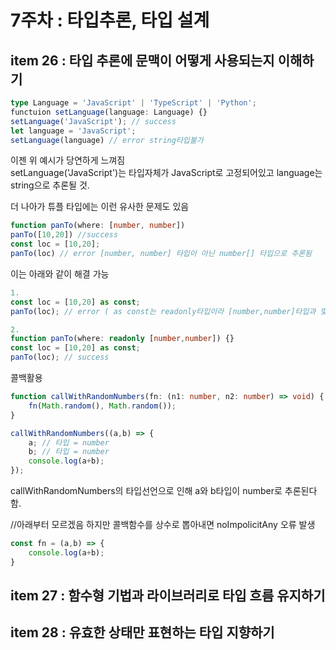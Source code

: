# 7주차 : 타입추론, 타입 설계

## item 26 : 타입 추론에 문맥이 어떻게 사용되는지 이해하기
```ts
type Language = 'JavaScript' | 'TypeScript' | 'Python';
functuion setLanguage(language: Language) {}
setLanguage('JavaScript'); // success
let language = 'JavaScript';
setLanguage(language) // error string타입불가
```
이젠 위 예시가 당연하게 느껴짐  
setLanguage('JavaScript')는 타입자체가 JavaScript로 고정되어있고
language는 string으로 추론될 것.

더 나아가 튜플 타입에는 이런 유사한 문제도 있음  
```ts
function panTo(where: [number, number])
panTo([10,20]) //success
const loc = [10,20];
panTo(loc) // error [number, number] 타입이 아닌 number[] 타입으로 추론됨  
```

이는 아래와 같이 해결 가능
```ts
1.
const loc = [10,20] as const;
panTo(loc); // error ( as const는 readonly타입이라 [number,number]타입과 맞지 않는다.)

2.
function panTo(where: readonly [number,number]) {}
const loc = [10,20] as const;
panTo(loc); // success
```

콜백활용
```ts
function callWithRandomNumbers(fn: (n1: number, n2: number) => void) {
    fn(Math.random(), Math.random());
}

callWithRandomNumbers((a,b) => {
    a; // 타입 = number
    b; // 타입 = number
    console.log(a+b);
});
```
callWithRandomNumbers의 타입선언으로 인해 a와 b타입이 number로 추론된다 함.

//아래부터 모르겠음
하지만 콜백함수를 상수로 뽑아내면 noImpolicitAny 오류 발생 
```ts
const fn = (a,b) => {
    console.log(a+b);
}
```
## item 27 : 함수형 기법과 라이브러리로 타입 흐름 유지하기

## item 28 : 유효한 상태만 표현하는 타입 지향하기
